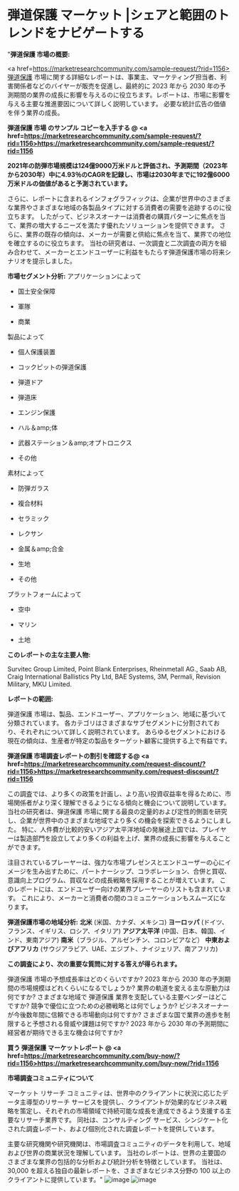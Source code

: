 #  弾道保護 マーケット |シェアと範囲のトレンドをナビゲートする
"<strong>弾道保護 市場の概要:</strong>

<a href=https://marketresearchcommunity.com/sample-request/?rid=1156>弾道保護</a> 市場に関する詳細なレポートは、事業主、マーケティング担当者、利害関係者などのバイヤーが販売を促進し、最終的に 2023 年から 2030 年の予測期間の業界の成長に影響を与えるのに役立ちます。レポートは、市場に影響を与える主要な推進要因について詳しく説明しています。 必要な統計広告の価値を伴う業界の成長。

<strong>弾道保護 市場 のサンプル コピーを入手する @ <a href=https://marketresearchcommunity.com/sample-request/?rid=1156>https://marketresearchcommunity.com/sample-request/?rid=1156</a></strong>

<strong>2021年の防弾市場規模は124億9000万米ドルと評価され、予測期間（2023年から2030年）中に4.93％のCAGRを記録し、市場は2030年までに192億6000万米ドルの価値があると予測されています。</strong>

さらに、レポートに含まれるインフォグラフィックは、企業が世界中のさまざまな業界やさまざまな地域の各製品タイプに対する消費者の需要を追跡するのに役立ちます。 したがって、ビジネスオーナーは消費者の購買パターンに焦点を当て、業界の増大するニーズを満たす優れたソリューションを提供できます。 さらに、業界の既存の傾向は、メーカーが需要と供給に焦点を当て、業界での地位を確立するのに役立ちます。 当社の研究者は、一次調査と二次調査の両方を組み合わせて、メーカーとエンドユーザーに利益をもたらす弾道保護市場の将来シナリオを提示しました。

<strong>市場セグメント分析:</strong>
アプリケーションによって



- 国土安全保障

- 軍隊

- 商業



製品によって



- 個人保護装置

- コックピットの弾道保護

- 弾道ドア

- 弾道床

- エンジン保護

- ハル＆amp;体

- 武器ステーション＆amp;オプトロニクス

- その他



素材によって



- 防弾ガラス

- 複合材料

- セラミック

- レクサン

- 金属＆amp;合金

- 生地

- その他



プラットフォームによって



- 空中

- マリン

- 土地

<strong>このレポートの主な主要人物:</strong>

Survitec Group Limited, Point Blank Enterprises, Rheinmetall AG., Saab AB, Craig International Ballistics Pty Ltd, BAE Systems, 3M, Permali, Revision Military, MKU Limited.



<strong>レポートの範囲:</strong>

弾道保護 市場は、製品、エンドユーザー、アプリケーション、地域に基づいて分類されています。 各カテゴリはさまざまなサブセグメントに分割されており、それぞれについて詳しく説明されています。 あらゆるセグメントにおける現在の傾向は、生産者が特定の製品をターゲット顧客に提供する上で有益です。

<strong>弾道保護 市場調査レポートの割引を確認する@ <a href=https://marketresearchcommunity.com/request-discount/?rid=1156>https://marketresearchcommunity.com/request-discount/?rid=1156</a></strong>

この調査では、より多くの政策を計画し、より高い投資収益率を得るために、市場関係者がより深く理解できるようになる傾向と機会について説明しています。 当社の研究者は、弾道保護 市場に関する最良の定量的および定性的側面を研究し、企業が世界中のさまざまな地域でより多くの機会を探索できるようにしました。 特に、人件費が比較的安いアジア太平洋地域の発展途上国では、プレイヤーは製造部門を設立してより多くの利益を上げ、業界の成長に影響を与えることができます。

注目されているプレーヤーは、強力な市場プレゼンスとエンドユーザーの心にイメージを生み出すために、パートナーシップ、コラボレーション、合併と買収、意識向上プログラム、買収などの成長戦略を採用することが増えています。 このレポートには、エンドユーザー向けの業界プレーヤーのリストも含まれています。 これにより、メーカーと消費者の間のコミュニケーションもスムーズになります。

<strong>弾道保護市場の地域分析:</strong>
<strong>北米</strong> (米国、カナダ、メキシコ)
<strong>ヨーロッパ</strong> (ドイツ、フランス、イギリス、ロシア、イタリア)
<strong>アジア太平洋</strong> (中国、日本、韓国、インド、東南アジア)
<strong>南米</strong>（ブラジル、アルゼンチン、コロンビアなど）
<strong>中東およびアフリカ</strong> (サウジアラビア、UAE、エジプト、ナイジェリア、南アフリカ)

<strong>この調査により、次の重要な質問に対する答えが得られます。</strong>

弾道保護 市場の予想成長率はどのくらいですか? 2023 年から 2030 年の予測期間の市場規模はどれくらいになるでしょうか?
業界の軌道を変える主な原動力は何ですか?
さまざまな地域で 弾道保護 業界を支配している主要ベンダーはどこですか? 競争で優位に立つための必勝戦略とは何でしょうか?
ビジネスオーナーが今後数年間に信頼できる市場動向は何ですか?
さまざまな国で業界の進歩を制限すると予想される脅威や課題は何ですか?
2023 年から 2030 年の予測期間に経営者が期待できる主な機会は何ですか?

<strong>買う 弾道保護 マーケットレポート @ <a href=https://marketresearchcommunity.com/buy-now/?rid=1156>https://marketresearchcommunity.com/buy-now/?rid=1156</a></strong>

<strong>市場調査コミュニティについて</strong>

マーケット リサーチ コミュニティは、世界中のクライアントに状況に応じたデータ主導型のリサーチ サービスを提供し、クライアントが効果的なビジネス戦略を策定し、それぞれの市場領域で持続可能な成長を達成できるよう支援する主要なリサーチ業界です。 同社は、コンサルティング サービス、シンジケート化された調査レポート、および個別化された調査レポートを提供しています。

主要な研究機関や研究機関は、市場調査コミュニティのデータを利用して、地域および世界の商業状況を理解しています。 当社のレポートは、世界の主要国のさまざまな業界の包括的な分析および統計分析を特徴としています。 当社は、30,000 を超える独自の最新レポートを、さまざまなビジネス分野の 100 以上のクライアントに提供しています。"
![image](https://github.com/Gargi1522/MRC/assets/158283091/c39d7b54-d712-4c32-84b4-bc201f46f65e)
![image](https://github.com/Gargi1522/MRC/assets/158283091/7b14ffa3-bafd-47f0-9537-800af985089f)
